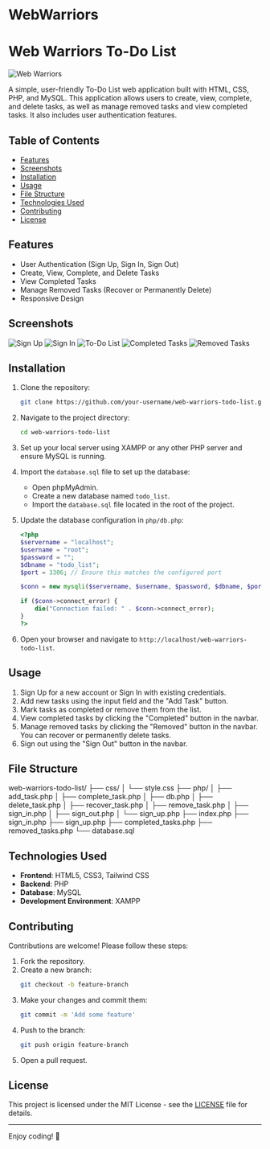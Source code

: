 # WebWarriors
# Web Warriors To-Do List

![Web Warriors](https://img.shields.io/badge/WebWarriors-ToDoList-blueviolet)

A simple, user-friendly To-Do List web application built with HTML, CSS, PHP, and MySQL. This application allows users to create, view, complete, and delete tasks, as well as manage removed tasks and view completed tasks. It also includes user authentication features.

## Table of Contents

- [Features](#features)
- [Screenshots](#screenshots)
- [Installation](#installation)
- [Usage](#usage)
- [File Structure](#file-structure)
- [Technologies Used](#technologies-used)
- [Contributing](#contributing)
- [License](#license)

## Features

- User Authentication (Sign Up, Sign In, Sign Out)
- Create, View, Complete, and Delete Tasks
- View Completed Tasks
- Manage Removed Tasks (Recover or Permanently Delete)
- Responsive Design

## Screenshots

![Sign Up](path/to/signup_screenshot.png)
![Sign In](path/to/signin_screenshot.png)
![To-Do List](path/to/todolist_screenshot.png)
![Completed Tasks](path/to/completed_tasks_screenshot.png)
![Removed Tasks](path/to/removed_tasks_screenshot.png)

## Installation

1. Clone the repository:
    ```bash
    git clone https://github.com/your-username/web-warriors-todo-list.git
    ```
2. Navigate to the project directory:
    ```bash
    cd web-warriors-todo-list
    ```
3. Set up your local server using XAMPP or any other PHP server and ensure MySQL is running.

4. Import the `database.sql` file to set up the database:
    - Open phpMyAdmin.
    - Create a new database named `todo_list`.
    - Import the `database.sql` file located in the root of the project.

5. Update the database configuration in `php/db.php`:
    ```php
    <?php
    $servername = "localhost";
    $username = "root";
    $password = "";
    $dbname = "todo_list";
    $port = 3306; // Ensure this matches the configured port

    $conn = new mysqli($servername, $username, $password, $dbname, $port);

    if ($conn->connect_error) {
        die("Connection failed: " . $conn->connect_error);
    }
    ?>
    ```

6. Open your browser and navigate to `http://localhost/web-warriors-todo-list`.

## Usage

1. Sign Up for a new account or Sign In with existing credentials.
2. Add new tasks using the input field and the "Add Task" button.
3. Mark tasks as completed or remove them from the list.
4. View completed tasks by clicking the "Completed" button in the navbar.
5. Manage removed tasks by clicking the "Removed" button in the navbar. You can recover or permanently delete tasks.
6. Sign out using the "Sign Out" button in the navbar.

## File Structure

web-warriors-todo-list/
├── css/
│ └── style.css
├── php/
│ ├── add_task.php
│ ├── complete_task.php
│ ├── db.php
│ ├── delete_task.php
│ ├── recover_task.php
│ ├── remove_task.php
│ ├── sign_in.php
│ ├── sign_out.php
│ └── sign_up.php
├── index.php
├── sign_in.php
├── sign_up.php
├── completed_tasks.php
├── removed_tasks.php
└── database.sql

## Technologies Used

- **Frontend**: HTML5, CSS3, Tailwind CSS
- **Backend**: PHP
- **Database**: MySQL
- **Development Environment**: XAMPP

## Contributing

Contributions are welcome! Please follow these steps:

1. Fork the repository.
2. Create a new branch:
    ```bash
    git checkout -b feature-branch
    ```
3. Make your changes and commit them:
    ```bash
    git commit -m 'Add some feature'
    ```
4. Push to the branch:
    ```bash
    git push origin feature-branch
    ```
5. Open a pull request.

## License

This project is licensed under the MIT License - see the [LICENSE](LICENSE) file for details.

---

Enjoy coding! 🚀
